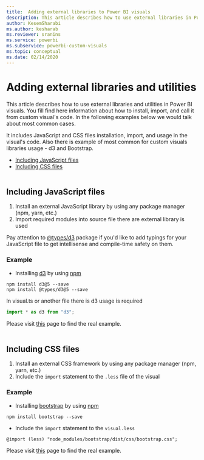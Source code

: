 ```yaml
---
title:  Adding external libraries to Power BI visuals
description: This article describes how to use external libraries in Power BI visuals.
author: KesemSharabi
ms.author: kesharab
ms.reviewer: sranins
ms.service: powerbi
ms.subservice: powerbi-custom-visuals
ms.topic: conceptual
ms.date: 02/14/2020
---
```

# Adding external libraries and utilities

This article describes how to use external libraries and utilities in Power BI visuals. You fill find here information about how to install, import, and call it from custom visual's code.
In the following examples below we would talk about most common cases.

It includes JavaScript and CSS files installation, import, and usage in the visual's code.
Also there is example of most common for custom visuals libraries usage - d3 and Bootstrap.

* [Including JavaScript files](#including-javascript-files)
* [Including CSS files](#including-css-files)
<br></br>
## Including JavaScript files
1. Install an external JavaScript library by using any package manager (npm, yarn, etc.)
2. Import required modules into source file there are external library is used

Pay attention to [@types/d3](https://www.npmjs.com/package/@types/d3) package if you'd like to add typings for your JavaScript file to get intellisense and compile-time safety on them.

### Example
* Installing [d3](https://www.npmjs.com/package/d3) by using [npm](https://www.npmjs.com/)

```
npm install d3@5 --save
npm install @types/d3@5 --save
```

In visual.ts or another file there is d3 usage is required
```typescript
import * as d3 from "d3";
```

Please visit [this](https://github.com/microsoft/powerbi-visuals-gantt/blob/master/src/gantt.ts#L29) page to find the real example.
<br></br>

## Including CSS files
1. Install an external CSS framework by using any package manager (npm, yarn, etc.)
2. Include the ```import``` statement to the ```.less``` file of the visual

### Example
* Installing [bootstrap](https://www.npmjs.com/package/bootstrap) by using [npm](https://www.npmjs.com/)

```
npm install bootstrap --save
```

* Include the ```import``` statement to the ```visual.less```

```less
@import (less) "node_modules/bootstrap/dist/css/bootstrap.css";
```

Please visit [this](https://github.com/Microsoft/powerbi-visuals-sankey/blob/c8200da56913cd8b253be949a35fad0f4472b6de/style/visual.less#L32) page to find the real example.